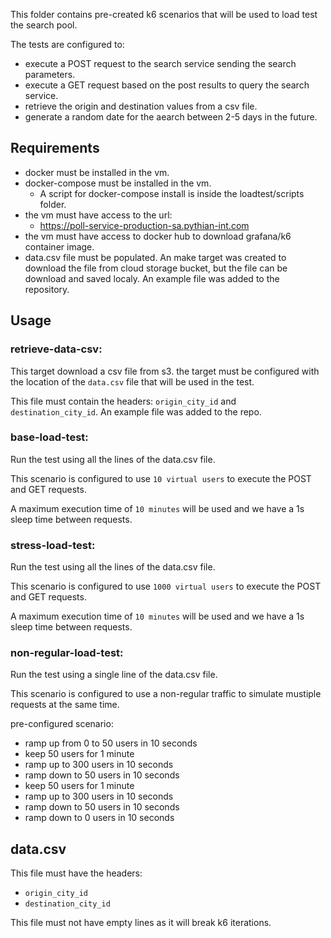 This folder contains pre-created k6 scenarios that will be used to load test the search pool.

The tests are configured to:
- execute a POST request to the search service sending the search parameters.
- execute a GET request based on the post results to query the search service.
- retrieve the origin and destination values from a csv file.
- generate a random date for the aearch between 2-5 days in the future.

## Requirements

- docker must be installed in the vm.
- docker-compose must be installed in the vm.
  - A script for docker-compose install is inside the loadtest/scripts folder.
- the vm must have access to the url:
  -  https://poll-service-production-sa.pythian-int.com
- the vm must have access to docker hub to download grafana/k6 container image.
- data.csv file must be populated. An make target was created to download the file from cloud storage bucket, but the file can be download and saved localy. An example file was added to the repository.


## Usage

### retrieve-data-csv:
This target download a csv file from s3.
the target must be configured with the location of the `data.csv` file  that will be used in the test.

This file must contain the headers: `origin_city_id` and `destination_city_id`.
An example file was added to the repo.

### base-load-test:
Run the test using all the lines of the data.csv file.

This scenario is configured to use `10 virtual users` to execute the POST and GET requests.

A maximum execution time of `10 minutes` will be used and we  have a 1s sleep time between requests.

### stress-load-test:
Run the test using all the lines of the data.csv file.

This scenario is configured to use `1000 virtual users` to execute the POST and GET requests.

A maximum execution time of `10 minutes` will be used and we  have a 1s sleep time between requests.

### non-regular-load-test:
Run the test using a single line of the data.csv file.

This scenario is configured to use a non-regular traffic to simulate mustiple requests at the same time.

pre-configured scenario:
- ramp up from 0 to 50 users in 10 seconds
- keep 50 users for 1 minute
- ramp up to 300 users in 10 seconds
- ramp down to 50 users in 10 seconds
- keep 50 users for 1 minute
- ramp up to 300 users in 10 seconds
- ramp down to 50 users in 10 seconds
- ramp down to 0 users in 10 seconds

## data.csv

This file must have the headers:
- `origin_city_id`
- `destination_city_id`

This file must not have empty lines as it will break k6 iterations.
